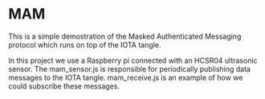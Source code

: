 # MAM
This is a simple demostration of the Masked Authenticated Messaging protocol which runs on top of the IOTA tangle.

In this project we use a Raspberry pi connected with an HCSR04 ultrasonic sensor. The mam_sensor.js is responsible for periodically publishing data messages to the IOTA tangle. mam_receive.js is an example of how we could subscribe these messages. 
